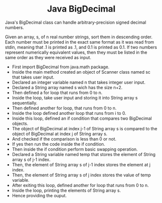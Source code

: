 <h1 align="center">Java BigDecimal</h1>

Java's BigDecimal class can handle arbitrary-precision signed decimal numbers.

Given an array, s, of n real number strings, sort them in descending order. Each number must be printed in the exact same format as it was read from stdin, meaning that .1 is printed as .1, and 0.1 is printed as 0.1. If two numbers represent numerically equivalent values, then they must be listed in the same order as they were received as input.

- First import BigDecimal from java.math package.
- Inside the main method created an object of Scanner class named sc that takes user input.
- Declared an integer variable named n that takes integer user input.
- Declared a String array named s wich has the size n+2.
- Then defined a for loop that runs from 0 to n.
- Inside the loop, take user input and storing it into String array s sequentially.
- Then defined another for loop, that runs from 0 to n.
- Inside the loop defined another loop that runs from i to 0.
- Inside this loop, defined an if condition that compares two BigDecimal objects.
- The object of BigDecimal at index j-1 of String array s is compared to the object of BigDecimal at index j of String array s.
- And checked if the comparison is less than 0 or not.
- If yes then run the code inside the if condition.
- Then inside the if condition perform basic swapping operation.
- Declared a String variable named temp that stores the element of String array s of j-1 index.
- Then, the element of String array s of j-1 index stores the element at j index.
- Then, the element of String array s of j index stores the value of temp variable.
- After exiting this loop, defined another for loop that runs from 0 to n.
- Inside the loop, printing the elements of String array s.
- Hence providing the ouput.